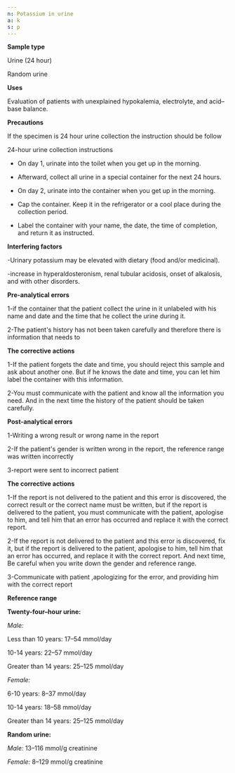 ```yaml
---
n: Potassium in urine
a: k
s: p
---
```



__Sample type__

Urine (24 hour) 

Random urine

__Uses__

Evaluation of patients with unexplained hypokalemia, electrolyte, and acid– base balance.

__Precautions__

If the specimen is 24 hour urine collection the instruction should be follow

24-hour urine collection instructions

-	On day 1, urinate into the toilet when you get up in the morning.

-	Afterward, collect all urine in a special container for the next 24 hours.

-	On day 2, urinate into the container when you get up in the morning.

-	Cap the container. Keep it in the refrigerator or a cool place during the collection period.

-	Label the container with your name, the date, the time of completion, and return it as instructed.

__Interfering factors__

-Urinary potassium may be elevated with dietary (food and/or medicinal).

-increase in  hyperaldosteronism, renal tubular acidosis, onset of alkalosis, and with other disorders.

__Pre-analytical errors__ 

1-if the container that the patient collect the urine in it unlabeled with his name and date and the time that he collect the urine during it.

2-The patient's history has not been taken carefully and therefore there is information that needs to

__The corrective actions__

1-If the patient forgets the date and time, you should reject this sample and ask about another one. But if he knows the date and time, you can let him label the container with this information. 

2-You must communicate with the patient and know all the information you need. And in the next time the history of the patient should be taken carefully.

__Post-analytical errors__

1-Writing a wrong result or wrong name in the report

2-If the patient's gender is written wrong in the report, the reference range was written incorrectly

3-report were sent to incorrect patient

__The corrective actions__

 1-If the report is not delivered to the patient and this error is discovered, the correct result or the correct name must be written, but if the report is delivered to the patient, you must communicate with the patient, apologise to him, and tell him that an error has occurred and replace it with the correct report.

2-If the report is not delivered to the patient and this error is discovered, fix it, but if the report is delivered to the patient, apologise to him, tell him that an error has occurred, and replace it with the correct report. And next time, Be careful when you write down the gender and reference range.

3-Communicate with patient ,apologizing for the error, and providing him with the correct report



__Reference range__

__Twenty-four–hour urine:__

_Male:_

Less than 10 years: 17–54 mmol/day

 10-14 years: 22–57 mmol/day

Greater than 14 years: 25–125 mmol/day

_Female:_

 6-10 years: 8–37 mmol/day

 10-14 years: 18–58 mmol/day

Greater than 14 years: 25–125 mmol/day

__Random urine:__

_Male:_ 13–116 mmol/g creatinine

_Female:_ 8–129 mmol/g creatinine